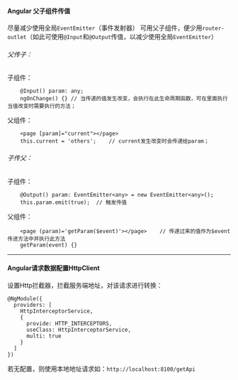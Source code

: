 #### Angular 父子组件传值

尽量减少使用全局`EventEmitter`（事件发射器）
可用父子组件，便少用`router-outlet`（如此可使用`@Input`和`@Output`传值，以减少使用全局`EventEmitter`）

###### 父传子：
子组件：
```
	@Input() param: any;
	ngOnChange() {}	// 当传递的值发生改变，会执行在此生命周期函数，可在里面执行当值改变时需要执行的方法；
```

父组件：
```
	<page [param]="current"></page>
	this.current = 'others';	// current发生改变时会传递给param；
```

###### 子传父：
子组件：
```
	@Output() param: EventEmitter<any> = new EventEmitter<any>();
	this.param.emit(true);	// 触发传值
```
父组件：
```
	<page (param)='getParam($event)'></page>	// 传递过来的值作为$event传进方法中并执行此方法
	getParam(event) {}
```

---

#### Angular请求数据配置HttpClient

设置Http拦截器，拦截服务端地址，对该请求进行转换：
```
@NgModule({
  providers: [
    HttpInterceptorService,
    {
      provide: HTTP_INTERCEPTORS,
      useClass: HttpInterceptorService,
      multi: true
    }
  ]
})
```

若无配置，则使用本地地址请求如：`http://localhost:8100/getApi`